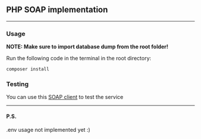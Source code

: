 ## PHP SOAP implementation
___
### Usage

**NOTE: Make sure to import database dump from the root folder!**

Run the following code in the terminal in the root directory:

	composer install

### Testing
You can use this [SOAP client](https://github.com/alphasider/ewallet-client "SOAP client") to test the service
___

#### P.S.
.env usage not implemented yet :)
